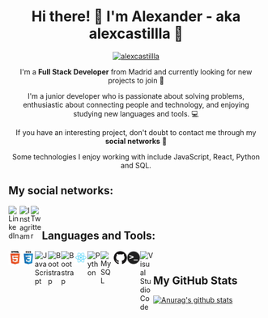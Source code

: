 <h1 align="center"> Hi there! 👋 I'm Alexander - aka alexcastillla 🦊</h1>

<p align="center">
<a href="https://www.linkedin.com/in/alexanderzitocastilla/"><img src="https://i.ibb.co/r7305bp/whitebanner.png" alt="alexcastillla" border="0" /></a>
</p>

<p align="center">I'm a <b>Full Stack Developer</b> from Madrid and currently looking for new projects to join 🚀</p>

<p align="center">I'm a junior developer who is passionate about solving problems, enthusiastic about connecting people and technology, and enjoying studying new languages and tools. 💻</p>

<p align="center">If you have an interesting project, don't doubt to contact me through my <b>social networks</b> 📧</p>

<p align="center">Some technologies I enjoy working with include JavaScript, React, Python and SQL.</p>

## My social networks: 

<a href="https://www.linkedin.com/in/alexanderzitocastilla/"><img align="left" alt="LinkedIn" width="22px" src="https://www.flaticon.com/svg/static/icons/svg/174/174857.svg" /></a>
<a href="https://www.instagram.com/alexcastillla/"><img align="left" alt="Instagram" width="22px" src="https://www.flaticon.com/svg/static/icons/svg/733/733558.svg" /></a>
<a href="https://twitter.com/alexcastillla/"><img align="left" alt="Twitter" width="22px" src="https://cdn1.iconfinder.com/data/icons/logotypes/32/square-twitter-256.png" /></a>
<br />

## Languages and Tools:

<img align="left" alt="HTML5" width="26px" src="https://raw.githubusercontent.com/github/explore/80688e429a7d4ef2fca1e82350fe8e3517d3494d/topics/html/html.png" />
<img align="left" alt="CSS3" width="26px" src="https://raw.githubusercontent.com/github/explore/80688e429a7d4ef2fca1e82350fe8e3517d3494d/topics/css/css.png" />
<img align="left" alt="JavaScript" width="26px" src="https://www.flaticon.com/svg/static/icons/svg/919/919828.svg" />
<img align="left" alt="Bootstrap" width="26px" src="https://tiposdeide.files.wordpress.com/2018/10/bootstrap-stack.png" />
<img align="left" alt="Bootstrap" width="26px" src="https://cdn4.iconfinder.com/data/icons/logos-and-brands/512/288_Sass_logo-256.png" />
<img align="left" alt="React" width="26px" src="https://raw.githubusercontent.com/github/explore/80688e429a7d4ef2fca1e82350fe8e3517d3494d/topics/react/react.png" />
<img align="left" alt="Python" width="26px" src="https://img.icons8.com/ios/452/python.png" />
<img align="left" alt="MySQL" width="26px" src="https://www.flaticon.com/svg/static/icons/svg/1199/1199128.svg" />
<img align="left" alt="GitHub" width="26px" src="https://raw.githubusercontent.com/github/explore/78df643247d429f6cc873026c0622819ad797942/topics/github/github.png" />
<img align="left" alt="Terminal" width="26px" src="https://raw.githubusercontent.com/github/explore/80688e429a7d4ef2fca1e82350fe8e3517d3494d/topics/terminal/terminal.png" />
<img align="left" alt="Visual Studio Code" width="26px" src="https://www.flaticon.com/svg/static/icons/svg/906/906324.svg" />

<br />

## My GitHub Stats

[![Anurag's github stats](https://github-readme-stats.vercel.app/api?username=alexcastillla&show_icons=true&theme=calm)](https://github.com/anuraghazra/github-readme-stats)



<!--
**alexcastillla/alexcastillla** is a ✨ _special_ ✨ repository because its `README.md` (this file) appears on your GitHub profile.

Here are some ideas to get you started:

- 🔭 I’m currently working on ...
- 🌱 I’m currently learning ...
- 👯 I’m looking to collaborate on ...
- 🤔 I’m looking for help with ...
- 💬 Ask me about ...
- 📫 How to reach me: ...
- 😄 Pronouns: ...
- ⚡ Fun fact: ...
-->

